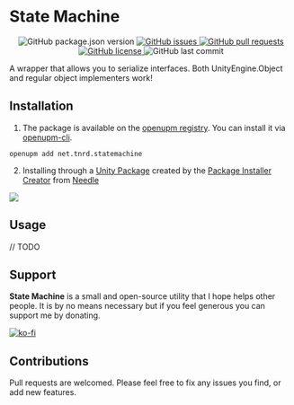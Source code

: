 # State Machine

<p align="center">
	<img alt="GitHub package.json version" src ="https://img.shields.io/github/package-json/v/Thundernerd/Unity3D-StateMachine" />
	<a href="https://github.com/Thundernerd/Unity3D-StateMachine/issues">
		<img alt="GitHub issues" src ="https://img.shields.io/github/issues/Thundernerd/Unity3D-StateMachine" />
	</a>
	<a href="https://github.com/Thundernerd/Unity3D-StateMachine/pulls">
		<img alt="GitHub pull requests" src ="https://img.shields.io/github/issues-pr/Thundernerd/Unity3D-StateMachine" />
	</a>
	<a href="https://github.com/Thundernerd/Unity3D-StateMachine/blob/main/LICENSE.md">
		<img alt="GitHub license" src ="https://img.shields.io/github/license/Thundernerd/Unity3D-StateMachine" />
	</a>
	<img alt="GitHub last commit" src ="https://img.shields.io/github/last-commit/Thundernerd/Unity3D-StateMachine" />
</p>

A wrapper that allows you to serialize interfaces. Both UnityEngine.Object and regular object implementers work!

## Installation
1. The package is available on the [openupm registry](https://openupm.com). You can install it via [openupm-cli](https://github.com/openupm/openupm-cli).
```
openupm add net.tnrd.statemachine
```

2. Installing through a [Unity Package](http://package-installer.glitch.me/v1/installer/package.openupm.com/net.tnrd.statemachine?registry=https://package.openupm.com) created by the [Package Installer Creator](https://package-installer.glitch.me) from [Needle](https://needle.tools)

[<img src="https://img.shields.io/badge/-Download-success?style=for-the-badge"/>](http://package-installer.glitch.me/v1/installer/package.openupm.com/net.tnrd.statemachine?registry=https://package.openupm.com)

## Usage

// TODO


## Support
**State Machine** is a small and open-source utility that I hope helps other people. It is by no means necessary but if you feel generous you can support me by donating.

[![ko-fi](https://www.ko-fi.com/img/githubbutton_sm.svg)](https://ko-fi.com/J3J11GEYY)

## Contributions
Pull requests are welcomed. Please feel free to fix any issues you find, or add new features.
